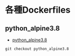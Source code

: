 # 各種Dockerfiles

## python_alpine3.8

* [python_alpine3.8](https://github.com/UmedaTakefumi/Dockerfiles/tree/python_alpine3.8)
```
git checkout python_alpine3.8
```

## 


